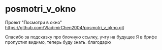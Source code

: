 # posmotri_v_okno
Проект "Посмотри в окно"
https://github.com/VladimirChen2004/posmotri_v_okno.git


Спасибо за подсказку про блочную ссылку, учту на будущее
Я в брифе пропустил видимо, теперь буду знать. 
благодарю
